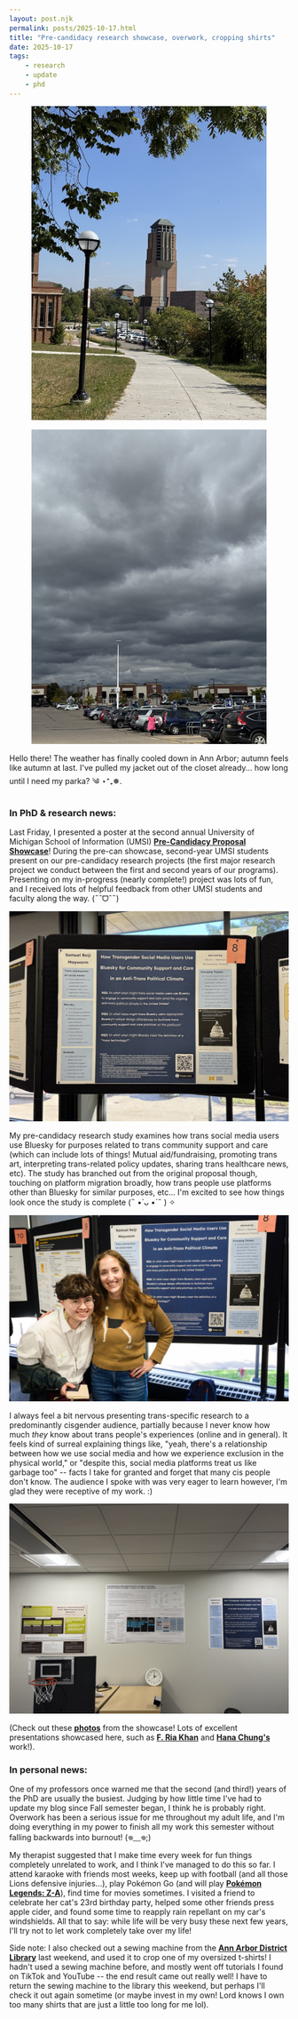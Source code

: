 ```yaml
---
layout: post.njk
permalink: posts/2025-10-17.html
title: "Pre-candidacy research showcase, overwork, cropping shirts"
date: 2025-10-17
tags:
    - research
    - update
    - phd
---
```

<div class="gallery">
    <figure>
        <a href="../images/septemberpierpont-2025.jpg" data-caption="Leinweber Computer Science and Information Building + Lurie Tower (University of Michigan, Ann Arbor, MI)"><img src="../images/thumbnails/thumb-septemberpierpont-2025.jpg" alt="Leinweber building and Lurie Tower."></a>
    </figure>
    <figure>
        <a href="../images/octoberclouds-2025.jpg" data-caption="Ominous clouds, but no rain! (Ann Arbor, MI)"><img src="../images/thumbnails/thumb-octoberclouds-2025.jpg" alt="Dark grey clouds above a parking lot."></a>
    </figure>
</div>
Hello there! The weather has finally cooled down in Ann Arbor; autumn feels like autumn at last. I've pulled my jacket out of the closet already... how long until I need my parka? ༄ ⋆⁺₊❅.

### In PhD & research news: 
Last Friday, I presented a poster at the second annual University of Michigan School of Information (UMSI) <a href="https://www.si.umich.edu/about-umsi/events/pre-candidacy-proposal-showcase" target="_blank"><b>Pre-Candidacy Proposal Showcase</b></a>! During the pre-can showcase, second-year UMSI students present on our pre-candidacy research projects (the first major research project we conduct between the first and second years of our programs). Presenting on my in-progress (nearly complete!) project was lots of fun, and I received lots of helpful feedback from other UMSI students and faculty along the way. (˶ˆᗜˆ˵)

<div class="gallery">
    <a href="../images/octoberposter-2025.jpg" data-caption="My UMSI pre-candidacy proposal showcase poster (University of Michigan, Ann Arbor, MI)"><img src="../images/thumbnails/thumb-octoberposter-2025.jpg" alt="A photograph of my pre-candidacy research poster."></a>
</div>

My pre-candidacy research study examines how trans social media users use Bluesky for purposes related to trans community support and care (which can include lots of things! Mutual aid/fundraising, promoting trans art, interpreting trans-related policy updates, sharing trans healthcare news, etc). The study has branched out from the original proposal though, touching on platform migration broadly, how trans people use platforms other than Bluesky for similar purposes, etc... I'm excited to see how things look once the study is complete (˵ •̀ ᴗ •́ ˵ ) ✧ 

<div class="gallery">
    <a href="../images/octoberposter3-2025.jpg" data-caption="Me and Dr. Michaelanne Thomas (one of my faculty advisors!) (University of Michigan, Ann Arbor, MI)"><img src="../images/thumbnails/thumb-octoberposter3-2025.jpg" alt="A photograph of me and Dr. Michaelanne Thomas standing in front of my pre-candidacy research poster."></a>
</div>

I always feel a bit nervous presenting trans-specific research to a predominantly cisgender audience, partially because I never know how much *they* know about trans people's experiences (online and in general). It feels kind of surreal explaining things like, "yeah, there's a relationship between how we use social media and how we experience exclusion in the physical world," or "despite this, social media platforms treat us like garbage too" -- facts I take for granted and forget that many cis people don't know. The audience I spoke with was very eager to learn however, I'm glad they were receptive of my work. :)

<div class="gallery">
    <a href="../images/octoberposter2-2025.jpg" data-caption="Ria, Hana, and I's research posters displayed in our office (University of Michigan, Ann Arbor, MI)"><img src="../images/thumbnails/thumb-octoberposter2-2025.jpg" alt="A photo of Ria, Hana, and I's research posters."></a>
</div>

(Check out these <a href="https://www.instagram.com/p/DPzN7pFj1NJ/" target="_blank"><b>photos</b></a> from the showcase! Lots of excellent presentations showcased here, such as <a href="https://www.iamfriak.com" target="_blank"><b>F. Ria Khan</b></a> and <a href="https://www.si.umich.edu/people/hana-chung" target="_blank"><b>Hana Chung's</a></b> work!). 

### In personal news:
One of my professors once warned me that the second (and third!) years of the PhD are usually the busiest. Judging by how little time I've had to update my blog since Fall semester began, I think he is probably right. Overwork has been a serious issue for me throughout my adult life, and I'm doing everything in my power to finish all my work this semester without falling backwards into burnout! (𖦹﹏𖦹;)

My therapist suggested that I make time every week for fun things completely unrelated to work, and I think I've managed to do this so far. I attend karaoke with friends most weeks, keep up with football (and all those Lions defensive injuries...), play Pokémon Go (and will play <a href="https://legends.pokemon.com/en-us" target="_blank"><b>Pokémon Legends: Z-A</a></b>), find time for movies sometimes. I visited a friend to celebrate her cat's 23rd birthday party, helped some other friends press apple cider, and found some time to reapply rain repellant on my car's windshields. All that to say: while life will be very busy these next few years, I'll try not to let work completely take over my life!

Side note: I also checked out a sewing machine from the <a href="https://aadl.org" target="_blank"><b>Ann Arbor District Library</a></b> last weekend, and used it to crop one of my oversized t-shirts! I hadn't used a sewing machine before, and mostly went off tutorials I found on TikTok and YouTube -- the end result came out really well! I have to return the sewing machine to the library this weekend, but perhaps I'll check it out again sometime (or maybe invest in my own! Lord knows I own too many shirts that are just a little too long for me lol).